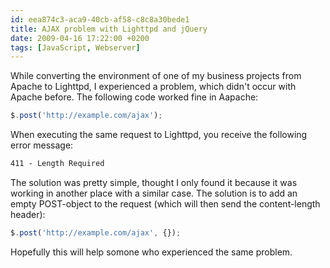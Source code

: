 ```yaml
---
id: eea874c3-aca9-40cb-af58-c8c8a30bede1
title: AJAX problem with Lighttpd and jQuery
date: 2009-04-16 17:22:00 +0200
tags: [JavaScript, Webserver]
---
```


While converting the environment of one of my business projects from Apache to Lighttpd, I experienced a problem, which didn't occur with Apache before. The following code worked fine in Aapache:

```js
$.post('http://example.com/ajax');
```

When executing the same request to Lighttpd, you receive the following error message:

```html
411 - Length Required
```

The solution was pretty simple, thought I only found it because it was working in another place with a similar case. The solution is to add an empty POST-object to the request (which will then send the content-length header):

```js
$.post('http://example.com/ajax', {});
```

Hopefully this will help somone who experienced the same problem.